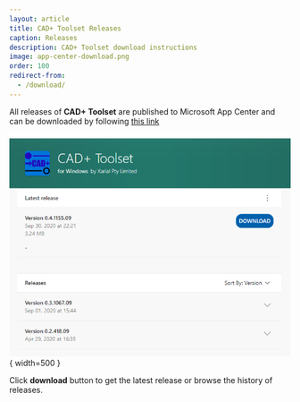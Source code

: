 ```yaml
---
layout: article
title: CAD+ Toolset Releases
caption: Releases
description: CAD+ Toolset download instructions
image: app-center-download.png
order: 100
redirect-from:
  - /download/
---
```

All releases of **CAD+ Toolset** are published to Microsoft App Center and can be downloaded by following [this link](https://install.appcenter.ms/orgs/xarial/apps/cad-toolset/distribution_groups/production)

![App Center download page](app-center-download.png){ width=500 }

Click **download** button to get the latest release or browse the history of releases.